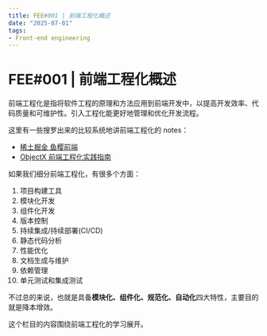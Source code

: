 ```yaml
---
title: FEE#001 | 前端工程化概述
date: "2025-07-01"
tags:
- Front-end engineering
---
```


# FEE#001 | 前端工程化概述

前端工程化是指将软件工程的原理和方法应用到前端开发中，以提高开发效率、代码质量和可维护性。引入工程化能更好地管理和优化开发流程。

这里有一些搜罗出来的比较系统地讲前端工程化的 notes：

- [稀土掘金 鱼樱前端](https://juejin.cn/post/7448191774537842714?searchId=20250701143034089C91190A163A5B8DBE)
- [ObjectX 前端工程化实践指南](https://objectx-9.github.io/front_end_engineer_book/)

如果我们细分前端工程化，有很多个方面：

1. 项目构建工具
2. 模块化开发
3. 组件化开发
4. 版本控制
5. 持续集成/持续部署(CI/CD)
6. 静态代码分析
7. 性能优化
8. 文档生成与维护
9. 依赖管理
10. 单元测试和集成测试

不过总的来说，也就是具备**模块化、组件化、规范化、自动化**四大特性，主要目的就是降本增效。

这个栏目的内容围绕前端工程化的学习展开。




































































































































































































































































